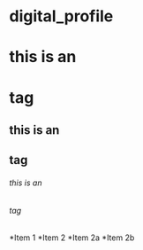 # digital_profile

# this is an <h1> tag
## this is an <h2> tag
###### this is an <h6> tag
  
  *Item 1
  *Item 2
   *Item 2a
   *Item 2b
